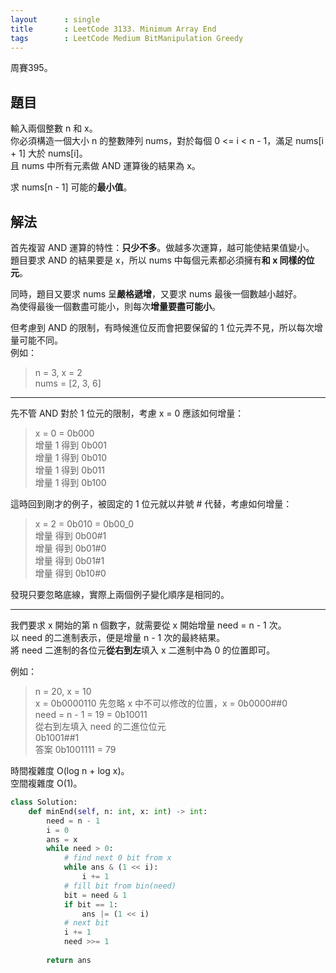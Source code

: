 ```yaml
---
layout      : single
title       : LeetCode 3133. Minimum Array End
tags        : LeetCode Medium BitManipulation Greedy
---
```

周賽395。

## 題目

輸入兩個整數 n 和 x。  
你必須構造一個大小 n 的整數陣列 nums，對於每個 0 <= i < n - 1，滿足 nums[i + 1] 大於 nums[i]。  
且 nums 中所有元素做 AND 運算後的結果為 x。  

求 nums[n - 1] 可能的**最小值**。  

## 解法

首先複習 AND 運算的特性：**只少不多**。做越多次運算，越可能使結果值變小。  
題目要求 AND 的結果要是 x，所以 nums 中每個元素都必須擁有**和 x 同樣的位元**。  

同時，題目又要求 nums 呈**嚴格遞增**，又要求 nums 最後一個數越小越好。  
為使得最後一個數盡可能小，則每次**增量要盡可能小**。  

但考慮到 AND 的限制，有時候進位反而會把要保留的 1 位元弄不見，所以每次增量可能不同。  
例如：  
> n = 3, x = 2  
> nums = [2, 3, 6]  
  
---

先不管 AND 對於 1 位元的限制，考慮 x = 0 應該如何增量：  
> x = 0 = 0b000  
> 增量 1 得到 0b001  
> 增量 1 得到 0b010  
> 增量 1 得到 0b011  
> 增量 1 得到 0b100  

這時回到剛才的例子，被固定的 1 位元就以井號 # 代替，考慮如何增量：  
> x = 2 = 0b010 = 0b00_0  
> 增量 得到 0b00#1  
> 增量 得到 0b01#0  
> 增量 得到 0b01#1  
> 增量 得到 0b10#0  

發現只要忽略底線，實際上兩個例子變化順序是相同的。  

---

我們要求 x 開始的第 n 個數字，就需要從 x 開始增量 need = n - 1 次。  
以 need 的二進制表示，便是增量 n - 1 次的最終結果。  
將 need 二進制的各位元**從右到左**填入 x 二進制中為 0 的位置即可。  

例如：  
> n = 20, x = 10  
> x = 0b0000110
> 先忽略 x 中不可以修改的位置，x = 0b0000##0  
> need = n - 1 = 19 = 0b10011  
> 從右到左填入 need 的二進位位元  
> 0b1001##1  
> 答案 0b1001111 = 79

時間複雜度 O(log n + log x)。  
空間複雜度 O(1)。  

```python
class Solution:
    def minEnd(self, n: int, x: int) -> int:
        need = n - 1
        i = 0
        ans = x
        while need > 0:
            # find next 0 bit from x
            while ans & (1 << i):
                i += 1
            # fill bit from bin(need)
            bit = need & 1
            if bit == 1:
                ans |= (1 << i)
            # next bit
            i += 1
            need >>= 1
            
        return ans
```
